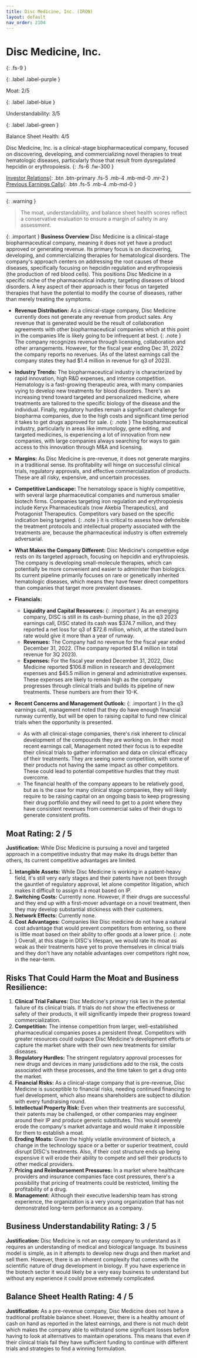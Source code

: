 ```yaml
---
title: Disc Medicine, Inc. (IRON)
layout: default
nav_order: 2104
---
```


# Disc Medicine, Inc.
{: .fs-9 }

{: .label .label-purple }

Moat: 2/5

{: .label .label-blue }

Understandability: 3/5

{: .label .label-green }

Balance Sheet Health: 4/5

Disc Medicine, Inc. is a clinical-stage biopharmaceutical company, focused on discovering, developing, and commercializing novel therapies to treat hematologic diseases, particularly those that result from dysregulated hepcidin or erythropoiesis.
{: .fs-6 .fw-300 }

[Investor Relations](https://www.google.com/search?q=IRON+investor+relations){: .btn .btn-primary .fs-5 .mb-4 .mb-md-0 .mr-2 }
[Previous Earnings Calls](https://discountingcashflows.com/company/IRON/transcripts/){: .btn .fs-5 .mb-4 .mb-md-0 }

---

{: .warning }
>The moat, understandability, and balance sheet health scores reflect a conservative evaluation to ensure a margin of safety in any assessment.



{: .important }
**Business Overview**
Disc Medicine is a clinical-stage biopharmaceutical company, meaning it does not yet have a product approved or generating revenue. Its primary focus is on discovering, developing, and commercializing therapies for hematological disorders. The company's approach centers on addressing the root causes of these diseases, specifically focusing on hepcidin regulation and erythropoiesis (the production of red blood cells). This positions Disc Medicine in a specific niche of the pharmaceutical industry, targeting diseases of blood disorders. A key aspect of their approach is their focus on targeted therapies that have the potential to modify the course of diseases, rather than merely treating the symptoms.

*   **Revenue Distribution:** As a clinical-stage company, Disc Medicine currently does not generate any revenue from product sales. Any revenue that is generated would be the result of collaboration agreements with other biopharmaceutical companies which at this point in the companies life is likely going to be infrequent at best.
{: .note }
The company recognizes revenue through licensing, collaboration and other arrangements. However, for the fiscal year ending Dec 31, 2022 the company reports no revenues. (As of the latest earnings call the company states they had $1.4 million in revenue for q3 of 2023).

*   **Industry Trends:** The biopharmaceutical industry is characterized by rapid innovation, high R&D expenses, and intense competition. Hematology is a fast-growing therapeutic area, with many companies vying to develop new treatments for blood disorders. There's an increasing trend toward targeted and personalized medicine, where treatments are tailored to the specific biology of the disease and the individual. Finally, regulatory hurdles remain a significant challenge for biopharma companies, due to the high costs and significant time period it takes to get drugs approved for sale.
{: .note }
The biopharmaceutical industry, particularly in areas like immunology, gene editing, and targeted medicines, is experiencing a lot of innovation from new companies, with large companies always searching for ways to gain access to this innovation through M&A and licensing.

*   **Margins:** As Disc Medicine is pre-revenue, it does not generate margins in a traditional sense. Its profitability will hinge on successful clinical trials, regulatory approvals, and effective commercialization of products. These are all risky, expensive, and uncertain processes.

*   **Competitive Landscape:**  The hematology space is highly competitive, with several large pharmaceutical companies and numerous smaller biotech firms. Companies targeting iron regulation and erythropoiesis include Keryx Pharmaceuticals (now Akebia Therapeutics), and Protagonist Therapeutics. Competitors vary based on the specific indication being targeted.
{: .note }
It is critical to assess how defensible the treatment protocols and intellectual property associated with the treatments are, because the pharmaceutical industry is often extremely adversarial.

*   **What Makes the Company Different:** Disc Medicine's competitive edge rests on its targeted approach, focusing on hepcidin and erythropoiesis. The company is developing small-molecule therapies, which can potentially be more convenient and easier to administer than biologics. Its current pipeline primarily focuses on rare or genetically inherited hematologic diseases, which means they have fewer direct competitors than companies that target more prevalent diseases.

*  **Financials:**
    *   **Liquidity and Capital Resources:**
{: .important }
As an emerging company, DISC is still in its cash-burning phase, in the q3 2023 earnings call, DISC stated its cash was $374.7 million, and they reported a net loss for q3 of $72.6 million, which, at the stated burn rate would give it more than a year of runway.
    *   **Revenues:** The Company had no revenue for the fiscal year ended December 31, 2022. (The company reported $1.4 million in total revenue for 3Q 2023).
    *   **Expenses:** For the fiscal year ended December 31, 2022, Disc Medicine reported $106.8 million in research and development expenses and $45.5 million in general and administrative expenses. These expenses are likely to remain high as the company progresses through clinical trials and builds its pipeline of new treatments. These numbers are from their 10-K.

*   **Recent Concerns and Management Outlook:**
{: .important }
In the q3 earnings call, management noted that they do have enough financial runway currently, but will be open to raising capital to fund new clinical trials when the opportunity is presented.
    *   As with all clinical-stage companies, there's risk inherent to clinical development of the compounds they are working on. In their most recent earnings call, Management noted their focus is to expedite their clinical trials to gather information and data on clinical efficacy of their treatments. They are seeing some competition, with some of their products not having the same impact as other competitors. These could lead to potential competitive hurdles that they must overcome.
    *   The financial health of the company appears to be relatively good, but as is the case for many clinical stage companies, they will likely require to be raising capital on an ongoing basis to keep progressing their drug portfolio and they will need to get to a point where they have consistent revenues from commercial sales of their drugs to generate consistent profits.

## Moat Rating: 2 / 5

**Justification:** While Disc Medicine is pursuing a novel and targeted approach in a competitive industry that may make its drugs better than others, its current competitive advantages are limited.
1. **Intangible Assets:** While Disc Medicine is working in a patent-heavy field, it's still very early stages and their patents have not been through the gauntlet of regulatory approval, let alone competitor litigation, which makes it difficult to assign it a moat based on IP.
2. **Switching Costs:** Currently none. However, if their drugs are successful and they end up with a first-mover advantage on a novel treatment, then they may develop substantial stickiness with their customers.
3. **Network Effects:** Currently none.
4. **Cost Advantages:** Companies like Disc medicine do not have a natural cost advantage that would prevent competitors from entering, so there is little moat based on their ability to offer goods at a lower price.
{: .note }
Overall, at this stage in DISC's lifespan, we would rate its moat as weak as their treatments have yet to prove themselves in clinical trials and they don't have any notable advantages over competitors right now, in the near-term.

## Risks That Could Harm the Moat and Business Resilience:
1.  **Clinical Trial Failures:** Disc Medicine's primary risk lies in the potential failure of its clinical trials. If trials do not show the effectiveness or safety of their products, it will significantly impede their progress toward commercialization.
2. **Competition:** The intense competition from larger, well-established pharmaceutical companies poses a persistent threat. Competitors with greater resources could outpace Disc Medicine's development efforts or capture the market share with their own new treatments for similar diseases.
3. **Regulatory Hurdles:** The stringent regulatory approval processes for new drugs and devices in many jurisdictions add to the risk, the costs associated with these processes, and the time taken to get a drug onto the market.
4. **Financial Risks:** As a clinical-stage company that is pre-revenue, Disc Medicine is susceptible to financial risks, needing continued financing to fuel development, which also means shareholders are subject to dilution with every fundraising round.
5. **Intellectual Property Risk:** Even when their treatments are successful, their patents may be challenged, or other companies may engineer around their IP and produce generic substitutes. This would severely erode the company's market advantage and would make it impossible for them to establish a moat.
6. **Eroding Moats:** Given the highly volatile environment of biotech, a change in the technology space or a better or superior treatment, could disrupt DISC's treatments. Also, if their cost structure ends up being expensive it will erode their ability to compete and sell their products to other medical providers.
7. **Pricing and Reimbursement Pressures:** In a market where healthcare providers and insurance companies face cost pressures, there's a possibility that pricing of treatments could be restricted, limiting the profitability of a drug.
8.  **Management:** Although their executive leadership team has strong experience, the organization is a very young organization that has not demonstrated long-term performance as a company.

## Business Understandability Rating: 3 / 5

**Justification:** Disc Medicine is not an easy company to understand as it requires an understanding of medical and biological language. Its business model is simple, as in it attempts to develop new drugs and then market and sell them. However, there is an inherent complexity that comes with the scientific nature of drug development in biology. If you have experience in the biotech sector it would likely be a very easy business to understand but without any experience it could prove extremely complicated.

## Balance Sheet Health Rating: 4 / 5

**Justification:** As a pre-revenue company, Disc Medicine does not have a traditional profitable balance sheet. However, there is a healthy amount of cash on hand as reported in the latest earnings, and there is not much debt which makes the company able to withstand some significant losses before having to look at alternatives to maintain operations. This means that even if their clinical trials fail they have sufficient funding to continue with different trials and strategies to find a winning formulation.